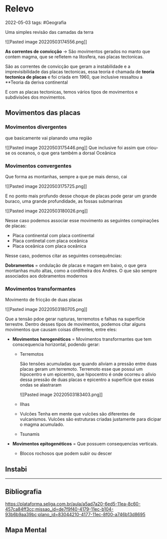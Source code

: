 # Relevo
2022-05-03
tags:  #Geografia 

Uma simples revisão das camadas da terra

![[Pasted image 20220503174556.png]]

**As correntes de convicção** → São movimentos gerados no manto que contem magma, que se refletem na litosfera, nas placas tectonicas.

São as correntes de convicção que geram a instabilidade e a imprevisibilidade das placas tectonicas, essa teoria é chamada de **teoria tectonica de placas** e foi criada em 1960, que inclusive ressaltou a **Teoria da deriva continental 

E com as placas tectonicas, temos vários tipos de movimentos e subdivisões dos movimentos.

## Movimentos das placas

### Movimentos divergentes  

que basicamente vai planando uma região

![[Pasted image 20220503175446.png]]
Que inclusive foi assim que criou-se os oceanos, o que gera também a dorsal Oceânica 

### Movimentos convergentes

Que forma as montanhas, sempre a que pe mais denso, cai

![[Pasted image 20220503175725.png]]

E no ponto mais profundo desse choque de placas pode gerar um grande buraco, uma grande profundidade, as fossas submarinas

![[Pasted image 20220503180026.png]]

Nesse caso podemos associar esse movimento as seguintes compinações de placas:

* Placa continental com placa continental
* Placa continetal com placa oceânica
* Placa oceânica com placa oceânica

Nesse caso, podemos citar as seguintes consequências:

**Dobramentos** =  ondulação de placas e magam em baixo, o que gera montanhas muito altas, como a cordilheira dos Andres. O que são sempre associados aos dobramentos modernos

### Movimentos transformantes 

Movimento de fricção de duas placas

![[Pasted image 20220503180705.png]]

Que a tensão pdoe gerar rupturas, terremotos e falhas na superfície terrestre. Dentro desses tipos de movimentos, podemos citar alguns movimentos que causam coisas diferentes, entre eles:

* **Movimentos herogenéticos** = Movimentos transformantes que tem conscequencia horizontal, podendo gerar:
	* Terremotos
	 
		São tensões acumuladas que quando aliviam a pressão entre duas placas geram um terremoto. Terremoto esse que possuí um hipocentro e um epicentro, que hipocentro é onde ocorreu o alívio dessa pressão de duas placas e epicentro a superfície que essas ondas se alastraram

		![[Pasted image 20220503183403.png]]
	* Ilhas
	* Vulcões 
		Tenha em mente que vulcões são diferentes de vulcanismos. Vulcões são estruturas criadas justamente para dicipar o magma acumulado.
	* Tsunamis 

*  **Movimentos epitogenéticos** =  Que possuem consequencias verticais.
	* Blocos rochosos que podem subir ou descer


## Instabi



-----------------------------------------------
## Bibliografia

https://plataforma.seliga.com.br/aula/a5ad7a20-6ed5-11ea-8c60-457ca84ff3cc;missao_id=de7f9f40-4179-11ec-b104-93b6b9aa39bc;plano_id=83044210-4177-11ec-8f00-a746b13d8695

## Mapa Mental